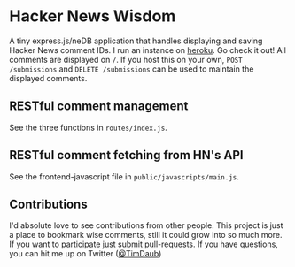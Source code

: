 # Hacker News Wisdom

A tiny express.js/neDB application that handles displaying and saving Hacker News comment IDs. I run an instance on [heroku](https://hnwisdom.herokuapp.com). Go check it out!
All comments are displayed on `/`. 
If you host this on your own, `POST /submissions` and `DELETE /submissions` can be used to maintain the displayed comments.

## RESTful comment management
See the three functions in `routes/index.js`.

## RESTful comment fetching from HN's API
See the frontend-javascript file in `public/javascripts/main.js`.

## Contributions
I'd absolute love to see contributions from other people. This project is just a place to bookmark wise comments, still it could grow into so much more.
If you want to participate just submit pull-requests.
If you have questions, you can hit me up on Twitter ([@TimDaub](https://twitter.com/TimDaub))
